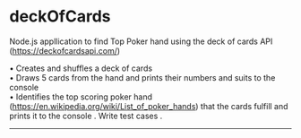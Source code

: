 # deckOfCards


Node.js appllication to find Top Poker hand using the deck of cards API (https://deckofcardsapi.com/) 
   
•         Creates and shuffles a deck of cards  
•         Draws 5 cards from the hand and prints their numbers and suits to the console  
•         Identifies the top scoring poker hand (https://en.wikipedia.org/wiki/List_of_poker_hands) that the cards fulfill and prints it to the console 
.         Write test cases . 

------------------------------------------------------------------------------------------------------